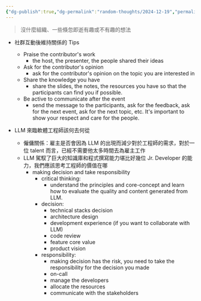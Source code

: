 ```yaml
---
{"dg-publish":true,"dg-permalink":"random-thoughts/2024-12-19","permalink":"/random-thoughts/2024-12-19/","title":"社群互動技巧與 LLM 時代的軟體工程師角色","tags":["llm","career","community"]}
---
```


> 沒什麼組織、一些倏忽即逝有趣或不有趣的想法

- 社群互動後維持關係的 Tips
  - Praise the contributor's work
    - the host, the presenter, the people shared their ideas
  - Ask for the contributor's opinion
    - ask for the contributor's opinion on the topic you are interested in
  - Share the knowledge you have
    - share the slides, the notes, the resources you have so that the participants can find you if possible.
  - Be active to communicate after the event
    - send the message to the participants, ask for the feedback, ask for the next event, ask for the next topic, etc. It's important to show your respect and care for the people.

- LLM 來臨軟體工程師該何去何從
  - 僱傭關係：雇主是否會因為 LLM 的出現而減少對於工程師的需求，對於一位 talent 而言，已經不需要他太多時間去為雇主工作
  - LLM 駕馭了巨大的知識庫和程式撰寫能力堪比好幾位 Jr. Developer 的能力，我們應該思考工程師的價值在哪
    - making decision and take responsibility
      - critical thinking:
        - understand the principles and core-concept and learn how to evaluate the quality and content generated from LLM.
      - decision:
        - technical stacks decision
        - architecture design
        - development experience (if you want to collaborate with LLM)
        - code review
        - feature core value
        - product vision
      - responsibility:
        - making decision has the risk, you need to take the responsibility for the decision you made
        - on-call
        - manage the developers
        - allocate the resources
        - communicate with the stakeholders
